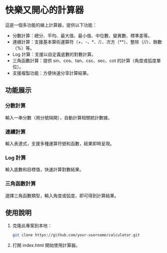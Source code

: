 # 快樂又開心的計算器

這是一個多功能的線上計算器，提供以下功能：

- 分數計算：總分、平均、最大值、最小值、中位數、變異數、標準差等。
- 連續計算：支援基本算術運算符（+、-、*、/）、次方（**）、整除（//）、餘數（%）等。
- Log 計算：支援以自定義底數的對數計算。
- 三角函數計算：提供 sin、cos、tan、csc、sec、cot 的計算（角度或弧度單位）。
- 支援複製功能：方便快速分享計算結果。

## 功能展示

### 分數計算
輸入一串分數（用分號隔開），自動計算相關統計數據。

### 連續計算
輸入表達式，支援多種運算符號和函數，結果即時呈現。

### Log 計算
輸入底數和目標值，快速計算對數結果。

### 三角函數計算
選擇三角函數類型，輸入角度或弧度，即可得到計算結果。

## 使用說明

1. 克隆此專案到本地：
   ```bash
   git clone https://github.com/your-username/calculator.git
2. 打開 index.html 開始使用計算器。
